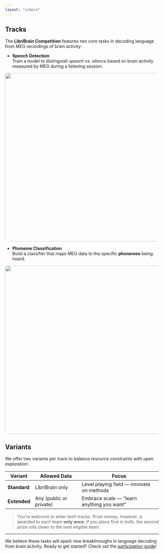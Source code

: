 ```yaml
---
layout: "simple"
---
```


## Tracks
The **LibriBrain Competition** features two core tasks in decoding language from MEG recordings of brain activity:

- **Speech Detection**  
  Train a model to distinguish *speech* vs. *silence* based on brain activity measured by MEG during a listening session.

<img src="../images/sherlock3.gif" style="width: 550px; height: 350px: cover; border-radius: 8px; display: block; margin: auto;"/>

- **Phoneme Classification**  
  Build a classifier that maps MEG data to the specific **phonemes** being heard.

<img src="../images/sherlock4.gif" style="width: 550px; height: 350px: cover; border-radius: 8px; display: block; margin: auto;"/>

## Variants

We offer two variants per track to balance resource constraints with open exploration:

| Variant      | Allowed Data               | Focus                                        |
|--------------|----------------------------|----------------------------------------------|
| **Standard** | LibriBrain only            | Level playing field — innovate on methods    |
| **Extended** | Any (public or private)    | Embrace scale — “learn anything you want”    |

> You’re welcome to enter both tracks. Prize money, however, is awarded to each team **only once**: if you place first in both, the second prize rolls down to the next eligible team.

---

We believe these tasks will spark new breakthroughs in language decoding from brain activity. Ready to get started? Check out the [participation guide](../participate)!
